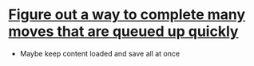 
# [Figure out a way to complete many moves that are queued up quickly](#TODO:0)
- Maybe keep content loaded and save all at once
<!-- +1.8.x  -->
<!-- created:2020-11-19T04:15:36.819Z -->
<!--[ Created: {{(new Date(created)).toLocaleString()}} ]-->